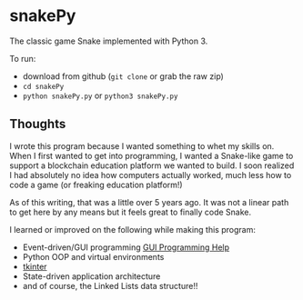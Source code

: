 # snakePy

The classic game Snake implemented with Python 3.

To run:

- download from github (`git clone` or grab the raw zip)
- `cd snakePy`
- `python snakePy.py` or `python3 snakePy.py`

## Thoughts
I wrote this program because I wanted something to whet my skills
on. When I first wanted to get into programming, I wanted
a Snake-like game to support a blockchain education platform we wanted to build.
I soon realized I had absolutely no idea how computers actually worked, much less how to code a
game (or freaking education platform!)

As of this writing, that was a little over 5 years ago. It was not
a linear path to get here by any means but it feels great to finally code Snake.

I learned or improved on the following while making this program:

- Event-driven/GUI programming [GUI Programming Help](http://www.alan-g.me.uk/tutor/tutgui.htm)
- Python OOP and virtual environments
- [tkinter](http://effbot.org/tkinterbook/)
- State-driven application architecture
- and of course, the Linked Lists data structure!!
